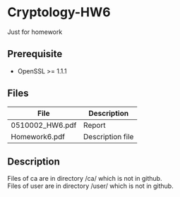 # Cryptology-HW6
Just for homework

## Prerequisite
* OpenSSL >= 1.1.1

## Files
| File | Description |
| --- | --- |
| 0510002_HW6.pdf | Report |
| Homework6.pdf | Description file |

## Description
Files of ca are in directory /ca/ which is not in github.</br>
Files of user are in directory /user/ which is not in github.</br>
